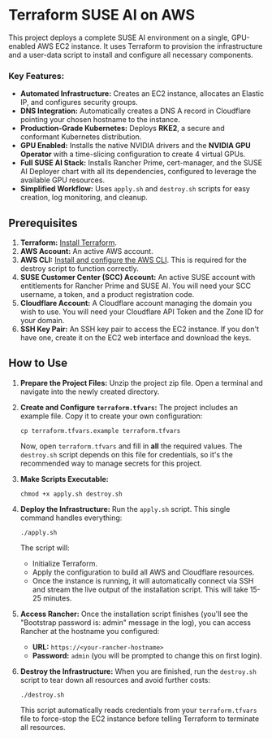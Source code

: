 # Terraform SUSE AI on AWS

This project deploys a complete SUSE AI environment on a single, GPU-enabled AWS EC2 instance. It uses Terraform to provision the infrastructure and a user-data script to install and configure all necessary components.

### Key Features:

* **Automated Infrastructure:** Creates an EC2 instance, allocates an Elastic IP, and configures security groups.
* **DNS Integration:** Automatically creates a DNS A record in Cloudflare pointing your chosen hostname to the instance.
* **Production-Grade Kubernetes:** Deploys **RKE2**, a secure and conformant Kubernetes distribution.
* **GPU Enabled:** Installs the native NVIDIA drivers and the **NVIDIA GPU Operator** with a time-slicing configuration to create 4 virtual GPUs.
* **Full SUSE AI Stack:** Installs Rancher Prime, cert-manager, and the SUSE AI Deployer chart with all its dependencies, configured to leverage the available GPU resources.
* **Simplified Workflow:** Uses `apply.sh` and `destroy.sh` scripts for easy creation, log monitoring, and cleanup.

## Prerequisites

1.  **Terraform:** [Install Terraform](https://learn.hashicorp.com/tutorials/terraform/install-cli).
2.  **AWS Account:** An active AWS account.
3.  **AWS CLI:** [Install and configure the AWS CLI](https://docs.aws.amazon.com/cli/latest/userguide/cli-chap-configure.html). This is required for the destroy script to function correctly.
4.  **SUSE Customer Center (SCC) Account:** An active SUSE account with entitlements for Rancher Prime and SUSE AI. You will need your SCC username, a token, and a product registration code.
5.  **Cloudflare Account:** A Cloudflare account managing the domain you wish to use. You will need your Cloudflare API Token and the Zone ID for your domain.
6.  **SSH Key Pair:** An SSH key pair to access the EC2 instance. If you don't have one, create it on the EC2 web interface and download the keys.

## How to Use

1.  **Prepare the Project Files:**
    Unzip the project zip file. Open a terminal and navigate into the newly created directory.

2.  **Create and Configure `terraform.tfvars`:**
    The project includes an example file. Copy it to create your own configuration:
    ```
    cp terraform.tfvars.example terraform.tfvars
    ```
    Now, open `terraform.tfvars` and fill in **all** the required values. The `destroy.sh` script depends on this file for credentials, so it's the recommended way to manage secrets for this project.

3.  **Make Scripts Executable:**
    ```
    chmod +x apply.sh destroy.sh
    ```

4.  **Deploy the Infrastructure:**
    Run the `apply.sh` script. This single command handles everything:
    ```
    ./apply.sh
    ```
    The script will:
    * Initialize Terraform.
    * Apply the configuration to build all AWS and Cloudflare resources.
    * Once the instance is running, it will automatically connect via SSH and stream the live output of the installation script. This will take 15-25 minutes.

5.  **Access Rancher:**
    Once the installation script finishes (you'll see the "Bootstrap password is: admin" message in the log), you can access Rancher at the hostname you configured:
    * **URL:** `https://<your-rancher-hostname>`
    * **Password:** `admin` (you will be prompted to change this on first login).

6.  **Destroy the Infrastructure:**
    When you are finished, run the `destroy.sh` script to tear down all resources and avoid further costs:
    ```
    ./destroy.sh
    ```
    This script automatically reads credentials from your `terraform.tfvars` file to force-stop the EC2 instance before telling Terraform to terminate all resources.
